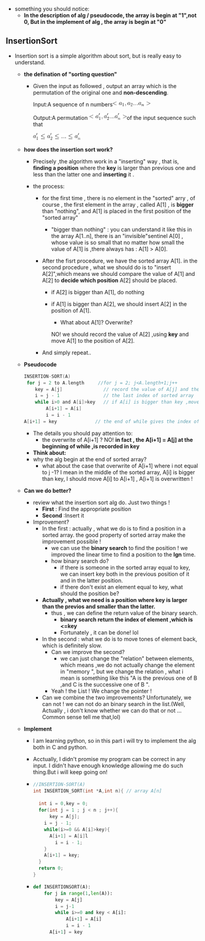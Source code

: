 - something you should notice:
  - **In the description of alg / pseudocode, the array is begin at "1",not 0, But in the implement of alg , the array is begin at "0"**

## InsertionSort

- Insertion sort is a simple algorithm about sort, but is really easy to understand.

  - **the defination of "sorting question"**

    - Given the input as followed , output an array which is the permutation of the original one and **non-descending**.

      Input:A sequence of n numbers<img src="images/CodeCogsEqn (1).png" alt="image" style="zoom:75%;" />

      Output:A permutation <img src="images/CodeCogsEqn.png" style="zoom:75%;" />of the input sequence such that 

      <img src="images/CodeCogsEqn (2).png" alt="images" style="zoom:75%;" />
    
      

  - **how does the insertion sort work?**

    - Precisely ,the algorithm work in a "inserting" way , that is, **finding a position** where the **key** is larger than previous one and less than the latter one and **inserting** it .

    - the process:

      - for the first time , there is no element in the "sorted" arry , of course , the first element in the array , called A[1] , is **bigger** than "nothing", and A[1] is placed in the first position of the "sorted array"

        - "bigger than nothing" : you can understand it like this in the array A[1..n], there is an "invisible"sentinel A[0] , whose value is so small  that no matter how small the value of A[1] is ,there always has : A[1] > A[0].

      - After the fisrt procedure, we have the sorted array A[1]. in the second procedure , what we should do is to "insert A[2]",which means we should compare the value of A[1] and A[2] to **decide which position** A[2] should be placed.

        - if A[2] is bigger than A[1], do nothing

        - if A[1] is bigger than A[2], we should insert A[2] in the position of A[1].

          -  What about A[1]? Overwrite?

            NO! we should record the value of A[2] ,using **key**  and move A[1] to the position of A[2].

      - And simply repeat..

  - **Pseudocode**
  
    ```c
    INSERTION-SORT(A)
     for j = 2 to A.length     //for j = 2; j<A.length+1;j++
     	key = A[j]               // record the value of A[j] and the A[1..j-1] is sorted
     	i = j - 1                // the last index of sorted array
     	while i>0 and A[i]>key   // if A[i] is bigger than key ,move behind.
     		A[i+1] = A[i]          
     		i = i - 1         
   	A[i+1] = key	          // the end of while gives the index of the element which is  	                         // less than key.   
    ```
  
    - The details you should pay attention to:
      - the overwrite of A[i+1] ?   NO!    **in fact , the A[i+1] = A[j] at the beginning of while ,is recorded in key** 
    - **Think about:**
    - why the alg begin at the end of sorted array?
      - what about the case that overwrite of A[i+1] where  i not equal to j -1?  I mean in the middle of the sorted array, A[i] is bigger than key, I should move A[i] to A[i+1] , A[i+1] is overwritten !

  - **Can we do better?**
  
    - review what the insertion sort alg do. Just two things !
      -  **First** : Find the appropriate position
      -  **Second** :Insert it
    - Improvement?
      - In the first : actually , what we do is to find a position in a sorted array. the good property of   sorted array make the improvement possible !
        - we can use the **binary search** to find the position !  we improved the linear time to find a position to the **lgn** time.
        - how binary search do?
          - if there is someone in the sorted array equal to key, we can insert key both in the previous position of it  and in the latter position.
          - if there don't exist an element equal to key, what should the position be?
      - **Actually , what we need is a position where key is larger than the previos and smaller than the latter.**
        - thus , we can define the return value of the binary search. 
          - **binary search  return the index of element ,which is <=key**
          - Fortunately , it can be done! lol
      - In the second : what we do is to move tones of element back, which is definitely slow.
        - Can we improve the second?
          - we can just change the "relation" between elements, which means ,we do not actually change the element in "memory ", but we change the relation , what i mean is something like this "A is the previous one of B ,and C is the successive one of B ".
        - Yeah ! the List ! We change the pointer !
      - Can we combine the two improvements? Unfortunately, we can not ! we can not do an binary search in the list.(Well, Actually , i don't know whether we can do that or not ... Common sense tell me that,lol)

  - **Implement**

    - I am learning python, so in this part i will try to implement the alg both in C and python. 

    - Acctually, I didn't promise my program can be correct in any input. I didn't have enough knowledge allowing me do such thing.But i will keep going on!
  
    - ```c
      //INSERTION-SORT(A)
      int INSERTION_SORT(int *A,int n){ // array A[n]
      
        int i = 0,key = 0;
        for(int j = 1 ; j < n ; j++){
        	key = A[j];
          i = j - 1;
          while(i>=0 && A[i]>key){
            A[i+1] = A[i]l
              i = i - 1;
          }
          A[i+1] = key;
        }
        return 0;
      }  
      ```
  
    - ```python
      def INSERTIONSORT(A):
          for j in range(1,len(A)):
              key = A[j]
              i = j-1
              while i>=0 and key < A[i]:
                  A[i+1] = A[i]
                  i = i - 1
            A[i+1] = key
      ```
      
  


